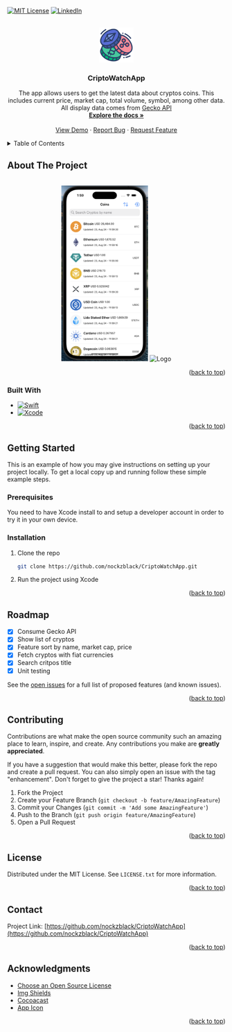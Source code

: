 <a name="readme-top"></a>

<!-- PROJECT SHIELDS -->
[![MIT License][license-shield]][license-url]
[![LinkedIn][linkedin-shield]][linkedin-url]



<!-- PROJECT LOGO -->
<br />
<div align="center">
  <a href="https://github.com/nockzblack/CriptoWatchApp">
    <img src="images/logo.png" alt="Logo" width="80" height="80">
  </a>

<h3 align="center">CriptoWatchApp</h3>

  <p align="center">
    The app allows users to get the latest data about cryptos coins. This includes current price, market cap, total volume, symbol, among other data. All display data comes from <a href="https://www.coingecko.com/en/api">Gecko API</a> 
    <br />
    <a href="https://github.com/nockzblack/CriptoWatchApp"><strong>Explore the docs »</strong></a>
    <br />
    <br />
    <a href="https://github.com/nockzblack/CriptoWatchApp">View Demo</a>
    ·
    <a href="https://github.com/nockzblack/CriptoWatchApp/issues">Report Bug</a>
    ·
    <a href="https://github.com/nockzblack/CriptoWatchApp/issues">Request Feature</a>
  </p>
</div>



<!-- TABLE OF CONTENTS -->
<details>
  <summary>Table of Contents</summary>
  <ol>
    <li>
      <a href="#about-the-project">About The Project</a>
      <ul>
        <li><a href="#built-with">Built With</a></li>
      </ul>
    </li>
    <li>
      <a href="#getting-started">Getting Started</a>
      <ul>
        <li><a href="#prerequisites">Prerequisites</a></li>
        <li><a href="#installation">Installation</a></li>
      </ul>
    </li>
    <li><a href="#roadmap">Roadmap</a></li>
    <li><a href="#contributing">Contributing</a></li>
    <li><a href="#license">License</a></li>
    <li><a href="#contact">Contact</a></li>
    <li><a href="#acknowledgments">Acknowledgments</a></li>
  </ol>
</details>



<!-- ABOUT THE PROJECT -->
## About The Project
<br>
<div align="center">
  <img src="images/home_ss.png" alt="Logo" width="200">
  <img src="images/details_ss.png" alt="Logo" width="200">
</div>



<p align="right">(<a href="#readme-top">back to top</a>)</p>


### Built With

* [![Swift][Swift]][Swift-url]
* [![Xcode][Xcode]][Xcode-url]

<p align="right">(<a href="#readme-top">back to top</a>)</p>



<!-- GETTING STARTED -->
## Getting Started

This is an example of how you may give instructions on setting up your project locally.
To get a local copy up and running follow these simple example steps.


### Prerequisites

You need to have Xcode install to and setup a developer account in order to try it in your own device.


### Installation

1. Clone the repo
   ```sh
   git clone https://github.com/nockzblack/CriptoWatchApp.git
   ```

2. Run the project using Xcode

<p align="right">(<a href="#readme-top">back to top</a>)</p>




<!-- ROADMAP -->
## Roadmap

- [X] Consume Gecko API
- [X] Show list of cryptos
- [X] Feature sort by name, market cap, price
- [X] Fetch cryptos with fiat currencies
- [X] Search critpos title
- [X] Unit testing

See the [open issues](https://github.com/nockzblack/CriptoWatchApp/issues) for a full list of proposed features (and known issues).

<p align="right">(<a href="#readme-top">back to top</a>)</p>



<!-- CONTRIBUTING -->
## Contributing

Contributions are what make the open source community such an amazing place to learn, inspire, and create. Any contributions you make are **greatly appreciated**.

If you have a suggestion that would make this better, please fork the repo and create a pull request. You can also simply open an issue with the tag "enhancement".
Don't forget to give the project a star! Thanks again!

1. Fork the Project
2. Create your Feature Branch (`git checkout -b feature/AmazingFeature`)
3. Commit your Changes (`git commit -m 'Add some AmazingFeature'`)
4. Push to the Branch (`git push origin feature/AmazingFeature`)
5. Open a Pull Request

<p align="right">(<a href="#readme-top">back to top</a>)</p>



<!-- LICENSE -->
## License

Distributed under the MIT License. See `LICENSE.txt` for more information.

<p align="right">(<a href="#readme-top">back to top</a>)</p>



<!-- CONTACT -->
## Contact

Project Link: [https://github.com/nockzblack/CriptoWatchApp](https://github.com/nockzblack/CriptoWatchApp)

<p align="right">(<a href="#readme-top">back to top</a>)</p>



<!-- ACKNOWLEDGMENTS -->
## Acknowledgments

* [Choose an Open Source License](https://choosealicense.com)
* [Img Shields](https://shields.io)
* [Cocoacast](https://cocoacasts.com/)
* [App Icon](www.freepik.com)

<p align="right">(<a href="#readme-top">back to top</a>)</p>



<!-- MARKDOWN LINKS & IMAGES -->
[license-shield]: https://img.shields.io/github/license/othneildrew/Best-README-Template.svg?style=for-the-badge
[license-url]: https://github.com/nockzblack/CriptoWatchApp/blob/main/LICENSE.txt
[linkedin-shield]: https://img.shields.io/badge/-LinkedIn-black.svg?style=for-the-badge&logo=linkedin&colorB=555
[linkedin-url]: https://linkedin.com/in/https://www.linkedin.com/in/ferbenavides/
[home-screenshot]: images/home_ss.png
[details-screenshot]: images/details_ss.png
[Swift]: https://img.shields.io/badge/swift-000000?style=for-the-badge&logo=swift
[Swift-url]: https://developer.apple.com/swift/

[Xcode]: https://img.shields.io/badge/xcode-000000?style=for-the-badge&logo=xcode

[Xcode-url]: https://developer.apple.com/xcode/